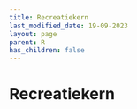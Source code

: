 ```yaml
---
title: Recreatiekern
last_modified_date: 19-09-2023
layout: page
parent: R
has_children: false
---
```


Recreatiekern
=============

